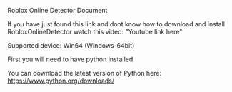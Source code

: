 Roblox Online Detector Document

If you have just found this link and dont know how to download and install RobloxOnlineDetector watch this video: "Youtube link here"

Supported device:
Win64 (Windows-64bit)

First you will need to have python installed

You can download the latest version of Python here: https://www.python.org/downloads/
